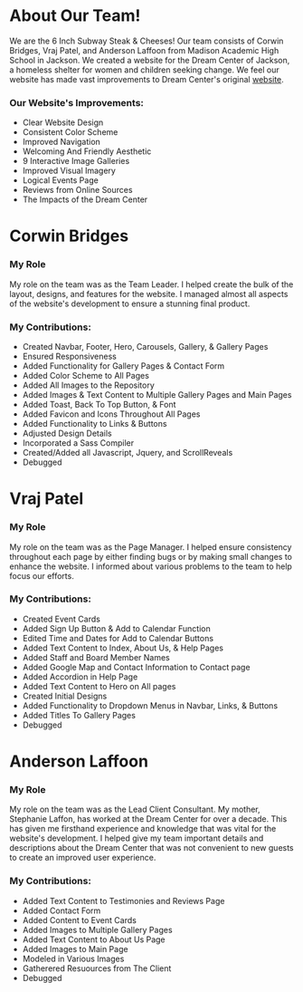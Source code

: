 
# About Our Team!
We are the 6 Inch Subway Steak & Cheeses! Our team consists of Corwin Bridges, Vraj Patel, and Anderson Laffoon from Madison Academic High School in Jackson. We created a website for the Dream Center of Jackson, a homeless shelter for women and children seeking change. We feel our website has made vast improvements to Dream Center's original [website](https://www.dreamcenterjackson.com/).
### Our Website's Improvements:

* Clear Website Design
* Consistent Color Scheme
* Improved Navigation
* Welcoming And Friendly Aesthetic
* 9 Interactive Image Galleries
* Improved Visual Imagery
* Logical Events Page
* Reviews from Online Sources
* The Impacts of the Dream Center

# Corwin Bridges
### My Role
My role on the team was as the Team Leader. I helped create the bulk of the layout, designs, and features for the website. I managed almost all aspects of the website's development to ensure a stunning final product.
### My Contributions:

* Created Navbar, Footer, Hero, Carousels, Gallery, & Gallery Pages
* Ensured Responsiveness
* Added Functionality for Gallery Pages & Contact Form
* Added Color Scheme to All Pages
* Added All Images to the Repository
* Added Images & Text Content to Multiple Gallery Pages and Main Pages
* Added Toast, Back To Top Button, & Font
* Added Favicon and Icons Throughout All Pages
* Added Functionality to Links & Buttons
* Adjusted Design Details
* Incorporated a Sass Compiler
* Created/Added all Javascript, Jquery, and ScrollReveals
* Debugged

# Vraj Patel
### My Role
My role on the team was as the Page Manager. I helped ensure consistency throughout each page by either finding bugs or by making small changes to enhance the website. I informed about various problems to the team to help focus our efforts.

### My Contributions:
* Created Event Cards
* Added Sign Up Button & Add to Calendar Function
* Edited Time and Dates for Add to Calendar Buttons
* Added Text Content to Index, About Us, & Help Pages
* Added Staff and Board Member Names
* Added Google Map and Contact Information to Contact page
* Added Accordion in Help Page
* Added Text Content to Hero on All pages
* Created Initial Designs
* Added Functionality to Dropdown Menus in Navbar, Links, & Buttons
* Added Titles To Gallery Pages
* Debugged

# Anderson Laffoon
### My Role
My role on the team was as the Lead Client Consultant. My mother, Stephanie Laffon, has worked at the Dream Center for over a decade. This has given me firsthand experience and knowledge that was vital for the website's development. I helped give my team important details and descriptions about the Dream Center that was not convenient to new guests to create an improved user experience.

### My Contributions:
* Added Text Content to Testimonies and Reviews Page
* Added Contact Form
* Added Content to Event Cards
* Added Images to Multiple Gallery Pages
* Added Text Content to About Us Page
* Added Images to Main Page
* Modeled in Various Images
* Gatherered Resuources from The Client
* Debugged
